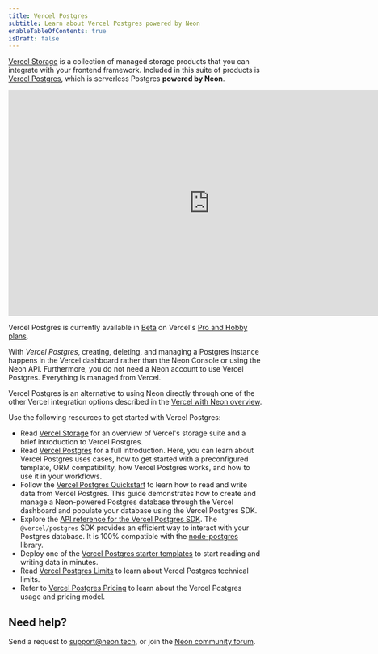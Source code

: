 ```yaml
---
title: Vercel Postgres
subtitle: Learn about Vercel Postgres powered by Neon
enableTableOfContents: true
isDraft: false
---
```


[Vercel Storage](https://vercel.com/docs/storage) is a collection of managed storage products that you can integrate with your frontend framework. Included in this suite of products is [Vercel Postgres](https://vercel.com/docs/storage/vercel-postgres), which is serverless Postgres **powered by Neon**. 

<iframe width="796" height="447" src="https://www.youtube.com/embed/gA8cHj3w5XI?start=123" title="YouTube video player" frameborder="0" allow="accelerometer; clipboard-write; encrypted-media; gyroscope; picture-in-picture; web-share" allowfullscreen></iframe>

Vercel Postgres is currently available in [Beta](https://vercel.com/docs/concepts/release-phases#beta) on Vercel's [Pro and Hobby plans](https://vercel.com/docs/concepts/payments-and-billing/pro).

With _Vercel Postgres_, creating, deleting, and managing a Postgres instance happens in the Vercel dashboard rather than the Neon Console or using the Neon API. Furthermore, you do not need a Neon account to use Vercel Postgres. Everything is managed from Vercel.

Vercel Postgres is an alternative to using Neon directly through one of the other Vercel integration options described in the [Vercel with Neon overview](../guides/vercel-overview).

Use the following resources to get started with Vercel Postgres:

- Read [Vercel Storage](https://vercel.com/docs/storage) for an overview of Vercel's storage suite and a brief introduction to Vercel Postgres.
- Read [Vercel Postgres](https://vercel.com/docs/storage/vercel-postgres) for a full introduction. Here, you can learn about Vercel Postgres uses cases, how to get started with a preconfigured template, ORM compatibility, how Vercel Postgres works, and how to use it in your workflows.
- Follow the [Vercel Postgres Quickstart](https://vercel.com/docs/storage/vercel-postgres/quickstart) to learn how to read and write data from Vercel Postgres. This guide demonstrates how to create and manage a  Neon-powered Postgres database through the Vercel dashboard and populate your database using the Vercel Postgres SDK.
- Explore the [API reference for the Vercel Postgres SDK](https://vercel.com/docs/storage/vercel-postgres/sdk). The `@vercel/postgres` SDK provides an efficient way to interact with your Postgres database. It is 100% compatible with the [node-postgres](https://node-postgres.com/) library.
- Deploy one of the [Vercel Postgres starter templates](https://vercel.com/templates?database=vercel-postgres) to start reading and writing data in minutes.
- Read [Vercel Postgres Limits](https://vercel.com/docs/storage/vercel-postgres/limits) to learn about Vercel Postgres technical limits.
- Refer to [Vercel Postgres Pricing](https://vercel.com/docs/storage/vercel-postgres/usage-and-pricing) to learn about the Vercel Postgres usage and pricing model.

## Need help?

Send a request to [support@neon.tech](mailto:support@neon.tech), or join the [Neon community forum](https://community.neon.tech/).
